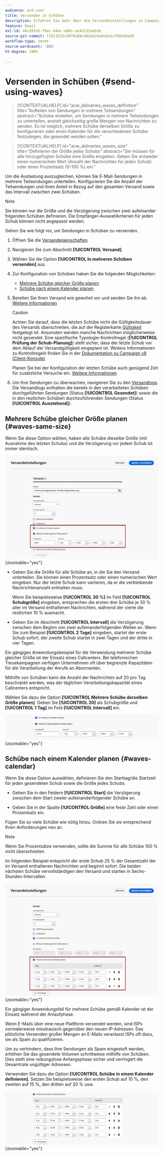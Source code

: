 ```yaml
---
audience: end-user
title: Versenden in Schüben
description: Erfahren Sie mehr über die Versandeinstellungen in Campaign Web
feature: Email
exl-id: d4cd5fe5-f9ac-44ac-a961-ae45131aeb3e
source-git-commit: f1911523c9076188c492da24e0cbe5c760e58a28
workflow-type: tm+mt
source-wordcount: '803'
ht-degree: 100%

---
```


# Versenden in Schüben {#send-using-waves}

>[!CONTEXTUALHELP]
>id="acw_deliveries_waves_definition"
>title="Aufteilen von Sendungen in mehrere Teilsendungen"
>abstract="Schübe erstellen, um Sendungen in mehrere Teilsendungen zu unterteilen, anstatt gleichzeitig große Mengen von Nachrichten zu senden. Es ist möglich, mehrere Schübe derselben Größe zu konfigurieren oder einen Kalender für die verschiedenen Schübe festzulegen, die gesendet werden sollen."

>[!CONTEXTUALHELP]
>id="acw_deliveries_waves_size"
>title="Definieren der Größe jedes Schubs"
>abstract="Sie müssen für alle hinzugefügten Schübe eine Größe eingeben. Geben Sie entweder einen numerischen Wert (Anzahl der Nachrichten für jeden Schub) oder einen Prozentsatz (0–100 %) ein."

Um die Auslastung auszugleichen, können Sie E-Mail-Sendungen in mehrere Teilsendungen unterteilen. Konfigurieren Sie die Anzahl der Teilsendungen und ihren Anteil in Bezug auf den gesamten Versand sowie das Intervall zwischen zwei Schüben.

>[!NOTE]
>
>Sie können nur die Größe und die Verzögerung zwischen zwei aufeinander folgenden Schüben definieren. Die Empfänger-Auswahlkriterien für jeden Schub können nicht angepasst werden.

Gehen Sie wie folgt vor, um Sendungen in Schüben zu versenden.

1. Öffnen Sie die [Versandeigenschaften](delivery-settings.md#retries).

1. Navigieren Sie zum Abschnitt **[!UICONTROL Versand]**.

1. Wählen Sie die Option **[!UICONTROL In mehreren Schüben versenden]** aus.

1. Zur Konfiguration von Schüben haben Sie die folgenden Möglichkeiten:

   * [Mehrere Schübe gleicher Größe planen](#waves-same-size)
   * [Schübe nach einem Kalender planen](#waves-calendar)

1. Bereiten Sie Ihren Versand wie gewohnt vor und senden Sie ihn ab. [Weitere Informationen](../msg/gs-deliveries.md)

   >[!CAUTION]
   >
   >Achten Sie darauf, dass die letzten Schübe nicht die Gültigkeitsdauer des Versands überschreiten, die auf der Registerkarte [Gültigkeit](delivery-settings.md#validity) festgelegt ist. Ansonsten werden manche Nachrichten möglicherweise nicht gesendet. Eine spezifische Typologie-Kontrollregel (**[!UICONTROL Prüfung der Schub-Planung]**) stellt sicher, dass der letzte Schub vor dem Ablauf der Versandgültigkeit eingeplant ist. Weitere Informationen zu Kontrollregeln finden Sie in der [Dokumentation zu Campaign v8 (Client-Konsole)](https://experienceleague.adobe.com/docs/campaign/automation/campaign-optimization/control-rules.html?lang=de)
   >
   >Planen Sie bei der Konfiguration der letzten Schübe auch genügend Zeit für zusätzliche Versuche ein. [Weitere Informationen](delivery-settings.md#retries)

1. Um Ihre Sendungen zu überwachen, navigieren Sie zu den [Versandlogs](../monitor/delivery-logs.md). Die Versandlogs enthalten die bereits in den verarbeiteten Schüben durchgeführten Sendungen (Status **[!UICONTROL Gesendet]**) sowie die in den restlichen Schüben durchzuführenden Sendungen (Status **[!UICONTROL Ausstehend]**).

## Mehrere Schübe gleicher Größe planen {#waves-same-size}

Wenn Sie diese Option wählen, haben alle Schübe dieselbe Größe (mit Ausnahme des letzten Schubs) und die Verzögerung vor jedem Schub ist immer identisch.

![Beispiel für Schübe gleicher Größe](assets/waves-same-size.png){zoomable="yes"}

* Geben Sie die Größe für alle Schübe an, in die Sie den Versand unterteilen. Sie können einen Prozentsatz oder einen numerischen Wert eingeben. Nur der letzte Schub kann variieren, da er die verbleibende Nachrichtenanzahl enthalten muss.

  Wenn Sie beispielsweise **[!UICONTROL 30 %]** im Feld **[!UICONTROL Schubgröße]** eingeben, entsprechen die ersten drei Schübe je 30 % aller im Versand enthaltenen Nachrichten, während der vierte die restlichen 10 % ausmacht.

* Geben Sie im Abschnitt **[!UICONTROL Intervall]** die Verzögerung zwischen dem Beginn von zwei aufeinanderfolgenden Wellen an. Wenn Sie zum Beispiel **[!UICONTROL 2 Tage]** eingeben, startet der erste Schub sofort, der zweite Schub startet in zwei Tagen und der dritte in vier Tagen.

Ein gängiges Anwendungsbeispiel für die Verwendung mehrerer Schübe gleicher Größe ist der Einsatz eines Callcenters. Bei telefonischen Treuekampagnen verfügen Unternehmen oft über begrenzte Kapazitäten für die Verarbeitung der Anrufe an Abonnenten.

Mithilfe von Schüben kann die Anzahl der Nachrichten auf 20 pro Tag beschränkt werden, was der täglichen Verarbeitungskapazität eines Callcenters entspricht.

Wählen Sie dazu die Option **[!UICONTROL Mehrere Schübe derselben Größe planen]**. Geben Sie **[!UICONTROL 20]** als Schubgröße und **[!UICONTROL 1 Tag]** im Feld **[!UICONTROL Intervall]** ein.

![Beispiel für Schübe zur Callcenter-Verarbeitung](assets/waves-call-center.png){zoomable="yes"}

## Schübe nach einem Kalender planen {#waves-calendar}

Wenn Sie diese Option auswählen, definieren Sie den Starttag/die Startzeit für jeden gesendeten Schub sowie die Größe jedes Schubs.

* Geben Sie in den Feldern **[!UICONTROL Start]** die Verzögerung zwischen dem Start zweier aufeinanderfolgender Schübe an.

* Geben Sie in der Spalte **[!UICONTROL Größe]** eine feste Zahl oder einen Prozentsatz ein.

Fügen Sie so viele Schübe wie nötig hinzu. Ordnen Sie sie entsprechend Ihren Anforderungen neu an.

>[!NOTE]
>
>Wenn Sie Prozentsätze verwenden, sollte die Summe für alle Schübe 100 % nicht überschreiten.

Im folgenden Beispiel entspricht der erste Schub 25 % der Gesamtzahl der im Versand enthaltenen Nachrichten und beginnt sofort. Die beiden nächsten Schübe vervollständigen den Versand und starten in Sechs-Stunden-Intervallen.

![Beispiel für nach Kalender geplante Schübe](assets/waves-calendar.png){zoomable="yes"}

Ein gängiger Anwendungsfall für mehrere Schübe gemäß Kalender ist der Einsatz während der Anlaufphase.

Wenn E-Mails über eine neue Plattform versendet werden, sind ISPs normalerweise misstrauisch gegenüber den neuen IP-Adressen. Das plötzliche Versenden großer Mengen an E-Mails veranlasst ISPs oft dazu, sie als Spam zu qualifizieren.

Um zu verhindern, dass Ihre Sendungen als Spam eingestuft werden, erhöhen Sie das gesendete Volumen schrittweise mithilfe von Schüben. Dies stellt eine reibungslose Anfangsphase sicher und verringert die Gesamtrate ungültiger Adressen.

Verwenden Sie dazu die Option **[!UICONTROL Schübe in einem Kalender definieren]**. Setzen Sie beispielsweise den ersten Schub auf 10 %, den zweiten auf 15 %, den dritten auf 20 % usw.

![Beispiel für Schübe für den Anlaufprozess](assets/waves-ramp-up.png){zoomable="yes"}